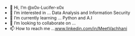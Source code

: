- 👋 Hi, I’m @x0x-Lucifer-x0x
- 👀 I’m interested in ... Data Analysis and Information Security
- 🌱 I’m currently learning ... Python and A.I
- 💞️ I’m looking to collaborate on ...
- 📫 How to reach me ...www.linkedin.com/in/MeetVachhani

<!---
x0x-Lucifer-x0x/x0x-Lucifer-x0x is a ✨ special ✨ repository because its `README.md` (this file) appears on your GitHub profile.
You can click the Preview link to take a look at your changes.
--->
